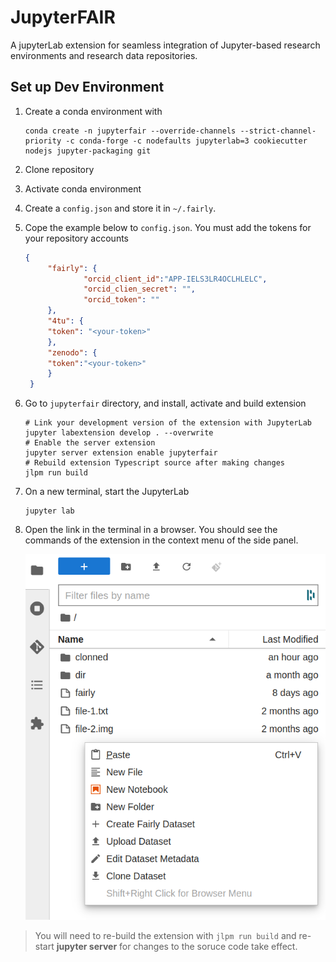 # JupyterFAIR
 A jupyterLab extension for seamless integration of Jupyter-based research environments and research data repositories.

## Set up Dev Environment

1. Create a conda environment with
    ```shell
    conda create -n jupyterfair --override-channels --strict-channel-priority -c conda-forge -c nodefaults jupyterlab=3 cookiecutter nodejs jupyter-packaging git
    ```
2. Clone repository
3. Activate conda environment
4. Create a `config.json` and store it in `~/.fairly`.
5. Cope the example below to `config.json`. You must add the tokens for your repository accounts
   ```json
   {
        "fairly": {
                "orcid_client_id":"APP-IELS3LR4OCLHLELC",
                "orcid_clien_secret": "",
                "orcid_token": ""
        },
        "4tu": {
        "token": "<your-token>"
        },
        "zenodo": {
        "token":"<your-token>"
        }
    }
   ```
6. Go to `jupyterfair` directory, and install, activate and build extension
    ```shell
    # Link your development version of the extension with JupyterLab
    jupyter labextension develop . --overwrite
    # Enable the server extension
    jupyter server extension enable jupyterfair
    # Rebuild extension Typescript source after making changes
    jlpm run build
    ```
7. On a new terminal, start the JupyterLab
   ```shell
   jupyter lab
   ```
8. Open the link in the terminal in a browser. You should see the commands of the extension in the context menu of the side panel.

    ![extension-context-menu](docs/img/contex-menu.png)



> You will need to re-build the extension with `jlpm run build` and re-start **jupyter server** for changes to the soruce code take effect.
